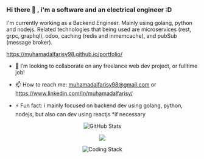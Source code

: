 ### Hi there 👋 , i'm a software and an electrical engineer :D


<!-- **muhamadalfarisy98/muhamadalfarisy98** is a ✨ _special_ ✨ repository because its `README.md` (this file) appears on your GitHub profile. -->

<!-- Here are some ideas to get you started: -->
I'm currently working as a Backend Engineer. Mainly using golang, python and nodejs. Related technologies that being used are microservices (rest, grpc, graphql), odoo, caching (redis and inmemcache), and pubSub (message broker).

https://muhamadalfarisy98.github.io/portfolio/ 

<!-- - 🔭 I’m currently working on ...
- 🌱 I’m currently learning ... -->
- 👯 I’m looking to collaborate on any freelance web dev project, or fulltime job!
<!-- - 🤔 I’m looking for help with ...
- 💬 Ask me about ... -->
- 📫 How to reach me: muhamadalfarisy98@gmail.com or https://www.linkedin.com/in/muhamadalfarisy/
<!-- - 😄 Pronouns: ... -->
- ⚡ Fun fact: i mainly focused on backend dev using golang, python, nodejs, but also can dev using reactjs *if necessary

<div align="center">
  
  ![GitHub Stats](https://github-readme-stats.vercel.app/api?username=muhamadalfarisy98&theme=synthwave)
  
  
  ![](https://github-readme-stats.vercel.app/api/top-langs/?username=muhamadalfarisy98&theme=buefy&layout=compact&langs_count=10)
  
</div>

<div align="center">
  
  ![Coding Stack](https://raw.githubusercontent.com/muhamadalfarisy98/muhamadalfarisy98/main/coding-stack.gif)
  
</div>

</br>
<div align="center">
<!--      [![Top Langs](https://github-readme-stats.vercel.app/api/top-langs/?username=muhamadalfarisy98&layout=compact&theme=synthwave)](https://github.com/anuraghazra/github-readme-stats) -->
  
  

  
</div>

